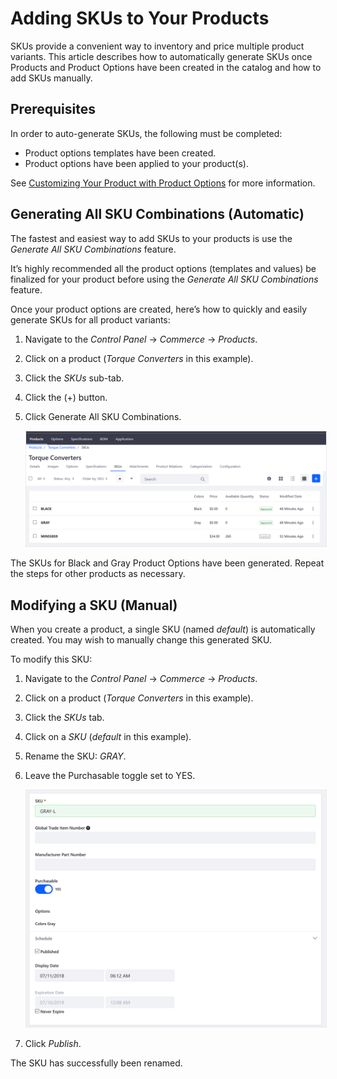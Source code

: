 # Adding SKUs to Your Products

SKUs provide a convenient way to inventory and price multiple product variants. This article describes how to automatically generate SKUs once Products and Product Options have been created in the catalog and how to add SKUs manually.

## Prerequisites

In order to auto-generate SKUs, the following must be completed:

* Product options templates have been created.
* Product options have been applied to your product(s).

See [Customizing Your Product with Product Options](../customizing-your-product/README.md) for more information.

## Generating All SKU Combinations (Automatic)

The fastest and easiest way to add SKUs to your products is use the _Generate All SKU Combinations_ feature.

It’s highly recommended all the product options (templates and values) be finalized for your product before using the _Generate All SKU Combinations_ feature.

Once your product options are created, here’s how to quickly and easily generate SKUs for all product variants:

1. Navigate to the _Control Panel_ → _Commerce_ → _Products_.
1. Click on a product (_Torque Converters_ in this example).
1. Click the _SKUs_ sub-tab.
1. Click the (+) button.
1. Click Generate All SKU Combinations.

    <img src="./images/01.png" width="700px" style="border: #E9EBF0 1px solid;">

The SKUs for Black and Gray Product Options have been generated. Repeat the steps for other products as necessary.

## Modifying a SKU (Manual)

When you create a product, a single SKU (named _default_) is automatically created. You may wish to manually change this generated SKU.

To modify this SKU:

1. Navigate to the _Control Panel_ → _Commerce_ → _Products_.
1. Click on a product (_Torque Converters_ in this example).
1. Click the _SKUs_ tab.
1. Click on a _SKU_ (_default_ in this example).
1. Rename the SKU: _GRAY_.
1. Leave the Purchasable toggle set to YES.

    <img src="./images/02.png" width="700px" style="border: #E9EBF0 1px solid;">

1. Click _Publish_.

The SKU has successfully been renamed.
